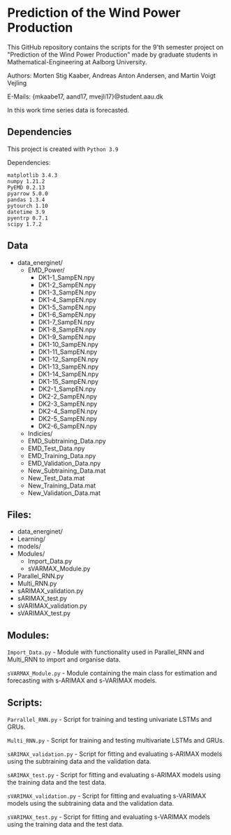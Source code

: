 # Prediction of the Wind Power Production
This GitHub repository contains the scripts for the 9'th semester project on "Prediction of the Wind Power Production" made by graduate students in Mathematical-Engineering at Aalborg University.

Authors:	Morten Stig Kaaber, Andreas Anton Andersen, and Martin Voigt Vejling

E-Mails:	{mkaabe17, aand17, mvejli17}@student.aau.dk

In this work time series data is forecasted.


## Dependencies
This project is created with `Python 3.9`

Dependencies:
```
matplotlib 3.4.3
numpy 1.21.2
PyEMD 0.2.13
pyarrow 5.0.0
pandas 1.3.4
pytourch 1.10
datetime 3.9
pyentrp 0.7.1
scipy 1.7.2
```


## Data
- data_energinet/
  - EMD_Power/
    - DK1-1_SampEN.npy
    - DK1-2_SampEN.npy
    - DK1-3_SampEN.npy
    - DK1-4_SampEN.npy
    - DK1-5_SampEN.npy
    - DK1-6_SampEN.npy
    - DK1-7_SampEN.npy
    - DK1-8_SampEN.npy
    - DK1-9_SampEN.npy
    - DK1-10_SampEN.npy
    - DK1-11_SampEN.npy
    - DK1-12_SampEN.npy
    - DK1-13_SampEN.npy
    - DK1-14_SampEN.npy
    - DK1-15_SampEN.npy
    - DK2-1_SampEN.npy
    - DK2-2_SampEN.npy
    - DK2-3_SampEN.npy
    - DK2-4_SampEN.npy
    - DK2-5_SampEN.npy
    - DK2-6_SampEN.npy
  - Indicies/
  - EMD_Subtraining_Data.npy
  - EMD_Test_Data.npy
  - EMD_Training_Data.npy
  - EMD_Validation_Data.npy
  - New_Subtraining_Data.mat
  - New_Test_Data.mat
  - New_Training_Data.mat
  - New_Validation_Data.mat

## Files:
- data_energinet/
- Learning/
- models/
- Modules/
	- Import_Data.py
	- sVARMAX_Module.py
- Parallel_RNN.py
- Multi_RNN.py
- sARIMAX_validation.py
- sARIMAX_test.py
- sVARIMAX_validation.py
- sVARIMAX_test.py

## Modules:
`Import_Data.py`
	- Module with functionality used in Parallel_RNN and Multi_RNN to import and organise data.

`sVARMAX_Module.py`
	- Module containing the main class for estimation and forecasting with s-ARIMAX and s-VARIMAX models.

## Scripts:
`Parrallel_RNN.py`
	- Script for training and testing univariate LSTMs and GRUs.
	
`Multi_RNN.py`
	- Script for training and testing multivariate LSTMs and GRUs.

`sARIMAX_validation.py`
	- Script for fitting and evaluating s-ARIMAX models using the subtraining data and the validation data.

`sARIMAX_test.py`
	- Script for fitting and evaluating s-ARIMAX models using the training data and the test data.

`sVARIMAX_validation.py`
	- Script for fitting and evaluating s-VARIMAX models using the subtraining data and the validation data.

`sVARIMAX_test.py`
	- Script for fitting and evaluating s-VARIMAX models using the training data and the test data.
